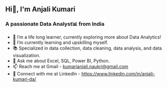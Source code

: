 ## Hi👋, I'm Anjali Kumari
### A passionate Data Analyst📊 from India 
- 🔭 I’m a life long learner, currently exploring more about Data Analytics!
- 🌱 I’m currently learning and upskilling myself.
- 📚 Specialized in data collection, data cleaning, data analysis, and data visualization.
- 💬 Ask me about Excel, SQL, Power BI, Python.
- 📫 Reach me at Gmail - kumarianjali.naukri@gmail.com
- 🔗 Connect with me at LinkedIn - https://www.linkedin.com/in/anjali-kumari-da/




